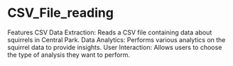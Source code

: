 # CSV_File_reading
Features CSV Data Extraction: Reads a CSV file containing data about squirrels in Central Park. Data Analytics: Performs various analytics on the squirrel data to provide insights. User Interaction: Allows users to choose the type of analysis they want to perform.
